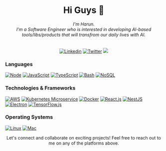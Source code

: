 <h1 align="center">Hi Guys 👋</h1>
<p align="center">
<i>
  I'm Harun.<br>
  I'm a Software Engineer who is interested in developing AI-based tools/libs/products that will transfrom our daily lives with AI.<br><br>
</i><br>
  <a href="https://www.linkedin.com/in/harunkeles0glu/">
  <img src="https://img.shields.io/badge/linkedin-black?style=for-the-badge&logo=linkedin" alt="Linkedin"></a>
  <a href="https://twitter.com/keles0glu">
  <img src="https://img.shields.io/badge/twitter-black?style=for-the-badge&logo=twitter" alt="Twitter"></a>
  <a href="https://medium.com/@harunkeles0glu">
  <img src="https://img.shields.io/badge/medium-black?style=for-the-badge&logo=medium"></a>
</p>

### Languages
[![Node](https://img.shields.io/badge/node-black?style=for-the-badge&logo=node.js)](https://nodejs.org/)
[![JavaScript](https://img.shields.io/badge/javascript-black?style=for-the-badge&logo=javascript)](https://developer.mozilla.org/en-US/docs/Web/JavaScript)
[![TypeScript](https://img.shields.io/badge/typescript-black?style=for-the-badge&logo=typescript)](https://www.typescriptlang.org/)
[![Bash](https://img.shields.io/badge/bash-black?style=for-the-badge&logo=gnu-bash&logoColor=white)](https://www.gnu.org/software/bash/)
[![NoSQL](https://img.shields.io/badge/nosql-black?style=for-the-badge&logo=mongodb&logoColor=green)](https://www.mongodb.com/)

### Technologies & Frameworks
[![AWS](https://img.shields.io/badge/aws-black?style=for-the-badge&logo=amazon-aws&logoColor=orange)](https://hub.docker.com/)
[![Kubernetes Microservice](https://img.shields.io/badge/kubernetes-black?style=for-the-badge&logo=kubernetes)](https://kubernetes.io/)
[![Docker](https://img.shields.io/badge/docker-black?style=for-the-badge&logo=docker&logoColor=blue)](https://hub.docker.com/)
[![React.js](https://img.shields.io/badge/reactjs-black?style=for-the-badge&logo=react&logoColor=blue)](https://reactjs.org/)
[![NestJS](https://img.shields.io/badge/nestjs-black?style=for-the-badge&logo=nestjs&logoColor=red)](https://nestjs.com/)
[![Electron](https://img.shields.io/badge/electronjs-black?style=for-the-badge&logo=electron&logoColor=turquoise)](https://www.electronjs.org/)
[![TensorFlow.js](https://img.shields.io/badge/tensorflowjs-black?style=for-the-badge&logo=tensorflow&logoColor=orange)](https://www.tensorflow.org/js)

### Operating Systems
[![Linux](https://img.shields.io/badge/Linux-FCC624.svg?logo=linux&amp;logoColor=black)](https://github.com/harunkelesoglu)
[![Mac](https://img.shields.io/badge/Mac-000000.svg?logo=apple&amp;logoColor=white)](https://github.com/harunkelesoglu)

<p align="center">
    Let's connect and collaborate on exciting projects! Feel free to reach out to me on any of the platforms above.
</p>

